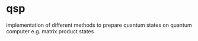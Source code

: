 # qsp
implementation of different methods to prepare quantum states on quantum computer e.g. matrix product states  
